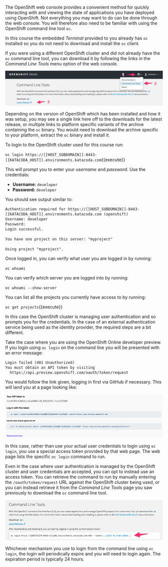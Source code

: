 The OpenShift web console provides a convenient method for quickly interacting with and viewing the state of applications you have deployed using OpenShift. Not everything you may want to do can be done through the web console. You will therefore also need to be familiar with using the OpenShift command line tool ``oc``.

In this course the embedded _Terminal_ provided to you already has ``oc`` installed so you do not need to download and install the ``oc`` client.

If you were using a different OpenShift cluster and did not already have the ``oc`` command line tool, you can download it by following the links in the _Command Line Tools_ menu option of the web console.

![Command Line Tools](../../assets/intro-openshift/cluster-access/02-command-line-tools.png)

Depending on the version of OpenShift which has been installed and how it was setup, you may see a single link here off to the downloads for the latest release, or multiple links to platform specific variants of the archive containing the ``oc`` binary. You would need to download the archive specific to your platform, extract the ``oc`` binary and install it.

To login to the OpenShift cluster used for this course run:

``oc login https://[[HOST_SUBDOMAIN]]-8443-[[KATACODA_HOST]].environments.katacoda.com``{{execute}}

This will prompt you to enter your _username_ and _password_. Use the credentials:

* **Username:** `developer`
* **Password:** `developer`

You should see output similar to:

```
Authentication required for https://[[HOST_SUBDOMAIN]]-8443-[[KATACODA_HOST]].environments.katacoda.com (openshift)
Username: developer
Password:
Login successful.

You have one project on this server: "myproject"

Using project "myproject".
```

Once logged in, you can verify what user you are logged in by running:

``oc whoami``

You can verify which server you are logged into by running:

``oc whoami --show-server``

You can list all the projects you currently have access to by running:

``oc get projects``{{execute}}

In this case the OpenShift cluster is managing user authentication and so prompts you for the credentials. In the case of an external authentication service being used as the identity provider, the required steps are a bit different.

Take the case where you are using the OpenShift Online developer preview. If you login using ``oc login`` on the command line you will be presented with an error message:

```
Login failed (401 Unauthorized)
You must obtain an API token by visiting
  https://api.preview.openshift.com/oauth/token/request
```

You would follow the link given, logging in first via GitHub if necessary. This will land you at a page looking like:

![Request Access Token](../../assets/intro-openshift/cluster-access/02-request-access-token.png)

In this case, rather than use your actual user credentials to login using ``oc login``, you use a special access token provided by that web page. The web page lists the specific ``oc login`` command to run.

Even in the case where user authentication is managed by the OpenShift cluster and user credentials are accepted, you can opt to instead use an access token. You can retrieve the command to run by manually entering the ``/oauth/token/request`` URL against the OpenShift cluster being used, or you can instead retrieve it from the _Command Line Tools_ page you saw previously to download the ``oc`` command line tool.

 ![Request Access Token](../../assets/intro-openshift/cluster-access/02-login-access-token.png)

Whichever mechanism you use to login from the command line using ``oc login``, the login will periodically expire and you will need to login again. The expiration period is typically 24 hours.
